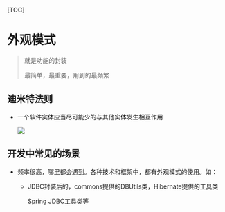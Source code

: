[TOC]



# 外观模式

> 就是功能的封装
>
> 最简单，最重要，用到的最频繁

## 迪米特法则

- 一个软件实体应当尽可能少的与其他实体发生相互作用

  ![](https://gitee.com/sxhDrk/images/raw/master/imgs-2021-04-27/外观模式.png)



## 开发中常见的场景

- 频率很高，哪里都会遇到。各种技术和框架中，都有外观模式的使用。如：

  - JDBC封装后的，commons提供的DBUtils类，Hibernate提供的工具类

    Spring JDBC工具类等
